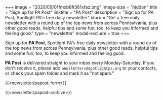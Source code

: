 +++
image = "2020/09/01fmxb8ft361xfaz.png"
image-size = "hidden"
title = "Sign up for PA Post"
linktitle = "PA Post"
description = "Sign up for PA Post, Spotlight PA's free daily newsletter"
blurb = "Get a free daily newsletter with a round up of the top news from across Pennsylvania, plus other good reads, helpful tips and some fun, too, to keep you informed and feeling good."
type = "newsletter"
modal-exclude = true
+++

Sign up for **PA Post**, Spotlight PA's free daily newsletter with a round up of the top news from across Pennsylvania, plus other good reads, helpful tips and some fun, too, to keep you informed and feeling good.

**PA Post** is delivered straight to your inbox every Monday-Saturday. If you don't receive it, please add `newsletters@spotlightpa.org` to your contacts, or check your spam folder and mark it as "not spam."

{{<newsletter/papost-form>}}

{{<newsletter/papost-archive>}}
